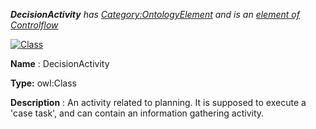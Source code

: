 ___DecisionActivity__ 
 has
 [Category:OntologyElement](../../Category/OntologyElement "Category:OntologyElement") 
 and is an
 [element of](../../Property/ElementOf "Property:ElementOf") 
[Controlflow](../../Submissions/Controlflow "Submissions:Controlflow")_




  





[![Class](../../images/thumb/2/27/Class.gif/45px-Class.gif)](../../Image/Class.gif "Class")


__Name__ 
 : DecisionActivity
 



__Type:__ 
 owl:Class
 



__Description__ 
 : An activity related to planning. It is supposed to execute a 'case task', and can contain an information gathering activity.